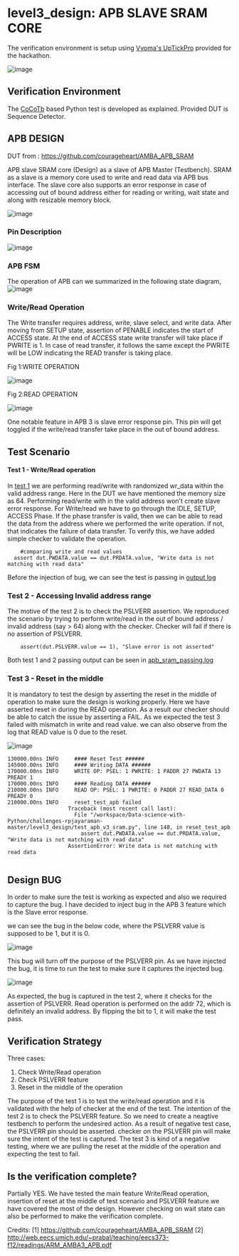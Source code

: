 # level3_design: APB SLAVE SRAM CORE

  The verification environment is setup using [Vyoma's UpTickPro](https://vyomasystems.com) provided for the hackathon.

![image](https://user-images.githubusercontent.com/105109240/182204713-72b260b6-3084-4b3f-8355-b87748ede286.png)


## Verification Environment
  The [CoCoTb](https://www.cocotb.org/) based Python test is developed as explained. Provided DUT is Sequence Detector.

## APB DESIGN

DUT from : https://github.com/courageheart/AMBA_APB_SRAM

  APB slave SRAM core (Design) as a slave of APB Master (Testbench). SRAM as a slave is a memory core used to write and read data via APB bus interface. The slave core also supports an error response in case of accessing out of bound address either for reading or writing, wait state and along with resizable memory block.
  
  ![image](https://user-images.githubusercontent.com/105109240/182030138-101ef0cf-294c-40dd-a44d-4a302adbee3f.png)

### Pin Description 
![image](https://user-images.githubusercontent.com/105109240/182030307-35caf6d2-ac29-4f25-9544-f52bfcbecd73.png)


### APB FSM
  The operation of APB can we summarized in the following state diagram,
  ![image](https://user-images.githubusercontent.com/105109240/182030273-16804dbf-5590-488c-9e51-695c7de4253c.png)

### Write/Read Operation
  The Write transfer requires address, write, slave select, and write data. After moving from SETUP state, assertion of PENABLE indicates the start of ACCESS state. At the end of ACCESS state write transfer will take place if PWRITE is 1. In case of read transfer, it follows the same except the PWRITE will be LOW indicating the READ transfer is taking place.
  
  Fig 1:WRITE OPERATION
  
  
![image](https://user-images.githubusercontent.com/105109240/182205780-7010a446-a0cf-46e6-b79c-5977c3a15145.png)

  
  Fig 2:READ OPERATION 
  
![image](https://user-images.githubusercontent.com/105109240/182205824-968ca175-b617-4f41-8061-0e3e98bcc9aa.png)

One notable feature in APB 3 is slave error response pin. This pin will get toggled if the write/read transfer take place in the out of bound address. 

## Test Scenario
#### Test 1 - Write/Read operation
  
  In [test 1](https://github.com/vyomasystems-lab/challenges-rpjayaraman/blob/master/level3_design/test_apb_v3_sram.py) we are performing read/write with randomized wr_data within the valid address range. Here in the DUT we have mentioned the memory size as 64. Performing read/write with in the valid address won't create slave error response. 
  For Write/read we have to go through the IDLE, SETUP, ACCESS Phase. If the phase transfer is valid, then we can be able to read the data from the address where we performed the write operation. if not, that indicates the failure of data transfer.  To verify this, we have added simple checker to validate the operation.
  
  ```
      #comparing write and read values
    assert dut.PWDATA.value == dut.PRDATA.value, "Write data is not matching with read data"
  ```
  
  Before the injection of bug, we can see the test is passing in [output log](https://github.com/vyomasystems-lab/challenges-rpjayaraman/blob/master/level3_design/apb_sram_passing.log)
  
  ### Test 2 - Accessing Invalid address range
   The motive of the test 2 is to check the PSLVERR assertion. We reproduced the scenario by trying to perform write/read in the out of bound address / invalid address (say > 64) along with the checker. Checker will fail if there is no assertion of PSLVERR. 
   
    
        assert(dut.PSLVERR.value == 1), "Slave error is not asserted"
    
    
  Both test 1 and 2 passing output can be seen in [apb_sram_passing.log](https://github.com/vyomasystems-lab/challenges-rpjayaraman/blob/master/level3_design/apb_sram_passing.log)
  
### Test 3 - Reset in the middle
  It is mandatory to test the design by asserting the reset in the middle of operation to make sure the design is working properly. Here we have asserted reset in during the READ operation. As a result our checker should be able to catch the issue by asserting a FAIL. As we expected the test 3 failed with mismatch in write and read value. we can also observe from the log that READ value is 0 due to the reset.

![image](https://user-images.githubusercontent.com/105109240/182206856-bac7b88e-69ac-4816-a1ce-9c6d6a7f4774.png)

  ```
  130000.00ns INFO     #### Reset Test ######
145000.00ns INFO     #### Writing DATA ######
170000.00ns INFO     WRITE OP: PSEL: 1 PWRITE: 1 PADDR 27 PWDATA 13 PREADY 1
170000.00ns INFO     #### Reading DATA ######
210000.00ns INFO     READ OP: PSEL: 1 PWRITE: 0 PADDR 27 READ_DATA 0 PREADY 0
210000.00ns INFO     reset_test_apb failed
                     Traceback (most recent call last):
                       File "/workspace/Data-science-with-Python/challenges-rpjayaraman-master/level3_design/test_apb_v3_sram.py", line 148, in reset_test_apb
                         assert dut.PWDATA.value == dut.PRDATA.value, "Write data is not matching with read data"
                     AssertionError: Write data is not matching with read data
                    
  ```
## Design BUG
  In order to make sure the test is working as expected and also we required to capture the bug. I have decided to inject bug in the APB 3 feature which is the Slave error response.
  
  we can see the bug in the below code, where the PSLVERR value is supposed to be 1, but it is 0.
  
  
 ![image](https://user-images.githubusercontent.com/105109240/182031226-61bd0ad5-bc17-48f4-a217-3b74a0961f84.png)

This bug will turn off the purpose of the PSLVERR pin. As we have injected the bug, it is time to run the test to make sure it captures the injected bug. 

![image](https://user-images.githubusercontent.com/105109240/182206331-e45eca08-21ea-4df9-bfd5-92da2b44e781.png)

As expected, the bug is captured in the test 2, where it checks for the assertion of PSLVERR. Read operation is performed on the addr 72, which is definitely an invalid address. By flipping the bit to 1, it will make the test pass.
 
## Verification Strategy

Three cases:
 1. Check Write/Read operation
 2. Check PSLVERR feature
 3. Reset in the middle of the operation

    
  The purpose of the test 1 is to test the write/read operation and it is validated with the help of checker at the end of the test. 
  The intention of the test 2 is to check the PSLVERR feature. So we need to create a neagtive testbench to perform the undesired action. As a result of negative test case, the PSLVERR pin should be asserted. checker on the PSLVERR pin will make sure the intent of the test is captured.
  The test 3 is kind of a negative testing, where we are pulling the reset at the middle of the operation and expecting the test to fail.

## Is the verification complete?
   Partially YES. We have tested the main feature Write/Read operation,  insertion of reset at the middle of test scenario and PSLVERR feature.we have covered the most of the design. However checking on wait state can also be performed to make the verification complete.
    
  Credits: 
  [1] https://github.com/courageheart/AMBA_APB_SRAM
  [2] http://web.eecs.umich.edu/~prabal/teaching/eecs373-f12/readings/ARM_AMBA3_APB.pdf

